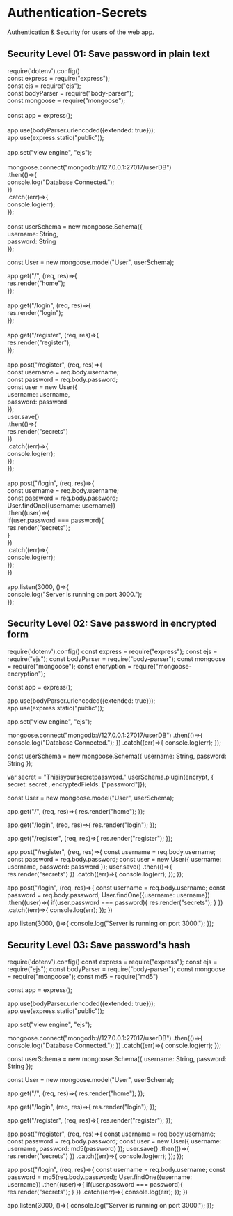 # Authentication-Secrets
Authentication &amp; Security for users of the web app.

## Security Level 01: Save password in plain text

require('dotenv').config() <br>
const express = require("express"); <br>
const ejs = require("ejs"); <br>
const bodyParser = require("body-parser"); <br>
const mongoose = require("mongoose"); <br>
<br>
const app = express(); <br>
<br>
app.use(bodyParser.urlencoded({extended: true})); <br>
app.use(express.static("public")); <br>
<br>
app.set("view engine", "ejs"); <br>
<br>
mongoose.connect("mongodb://127.0.0.1:27017/userDB") <br>
.then(()=>{ <br>
    console.log("Database Connected."); <br>
}) <br>
.catch((err)=>{ <br>
    console.log(err); <br>
}); <br>
<br>
const userSchema = new mongoose.Schema({ <br>
    username: String, <br>
    password: String <br>
}); <br>

const User = new mongoose.model("User", userSchema); <br>

app.get("/", (req, res)=>{ <br>
    res.render("home"); <br>
}); <br>
<br>
app.get("/login", (req, res)=>{ <br>
    res.render("login"); <br>
}); <br>
<br>
app.get("/register", (req, res)=>{ <br>
    res.render("register"); <br>
}); <br>
<br>
app.post("/register", (req, res)=>{ <br>
    const username = req.body.username; <br>
    const password = req.body.password; <br>
    const user = new User({ <br>
      username: username, <br>
      password: password <br>
    }); <br>
    user.save() <br>
    .then(()=>{ <br>
      res.render("secrets") <br>
    }) <br>
    .catch((err)=>{ <br>
      console.log(err); <br>
    }); <br>
}); <br>
<br>
app.post("/login", (req, res)=>{ <br>
    const username = req.body.username; <br>
    const password = req.body.password; <br>
    User.findOne({username: username}) <br>
    .then((user)=>{ <br>
      if(user.password === password){ <br>
        res.render("secrets"); <br>
      } <br>
    }) <br>
    .catch((err)=>{ <br>
      console.log(err); <br>
    }); <br>
}) <br>
<br>
app.listen(3000, ()=>{ <br>
    console.log("Server is running on port 3000."); <br>
}); <br>

## Security Level 02: Save password in encrypted form

require('dotenv').config()
const express = require("express");
const ejs = require("ejs");
const bodyParser = require("body-parser");
const mongoose = require("mongoose");
const encryption = require("mongoose-encryption");

const app = express();

app.use(bodyParser.urlencoded({extended: true}));
app.use(express.static("public"));

app.set("view engine", "ejs");

mongoose.connect("mongodb://127.0.0.1:27017/userDB")
.then(()=>{
    console.log("Database Connected.");
})
.catch((err)=>{
    console.log(err);
});

const userSchema = new mongoose.Schema({
    username: String,
    password: String
});

var secret = "Thisisyoursecretpassword."
userSchema.plugin(encrypt, { secret: secret , encryptedFields: ["password"]});

const User = new mongoose.model("User", userSchema);

app.get("/", (req, res)=>{
    res.render("home");
});

app.get("/login", (req, res)=>{
    res.render("login");
});

app.get("/register", (req, res)=>{
    res.render("register");
});

app.post("/register", (req, res)=>{
    const username = req.body.username;
    const password = req.body.password;
    const user = new User({
      username: username,
      password: password
    });
    user.save()
    .then(()=>{
      res.render("secrets")
    })
    .catch((err)=>{
      console.log(err);
    });
});

app.post("/login", (req, res)=>{
    const username = req.body.username;
    const password = req.body.password;
    User.findOne({username: username})
    .then((user)=>{
      if(user.password === password){
        res.render("secrets");
      }
    })
    .catch((err)=>{
      console.log(err);
    });
})

app.listen(3000, ()=>{
    console.log("Server is running on port 3000.");
});

## Security Level 03: Save password's hash

require('dotenv').config()
const express = require("express");
const ejs = require("ejs");
const bodyParser = require("body-parser");
const mongoose = require("mongoose");
const md5 = require("md5")

const app = express();

app.use(bodyParser.urlencoded({extended: true}));
app.use(express.static("public"));

app.set("view engine", "ejs");

mongoose.connect("mongodb://127.0.0.1:27017/userDB")
.then(()=>{
    console.log("Database Connected.");
})
.catch((err)=>{
    console.log(err);
});

const userSchema = new mongoose.Schema({
    username: String,
    password: String
});

const User = new mongoose.model("User", userSchema);

app.get("/", (req, res)=>{
    res.render("home");
});

app.get("/login", (req, res)=>{
    res.render("login");
});

app.get("/register", (req, res)=>{
    res.render("register");
});

app.post("/register", (req, res)=>{
    const username = req.body.username;
    const password = req.body.password;
    const user = new User({
      username: username,
      password: md5(password)
    });
    user.save()
    .then(()=>{
      res.render("secrets")
    })
    .catch((err)=>{
      console.log(err);
    });
});

app.post("/login", (req, res)=>{
    const username = req.body.username;
    const password = md5(req.body.password);
    User.findOne({username: username})
    .then((user)=>{
      if(user.password === password){
        res.render("secrets");
      }
    })
    .catch((err)=>{
      console.log(err);
    });
})

app.listen(3000, ()=>{
    console.log("Server is running on port 3000.");
});
